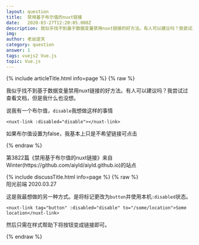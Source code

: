 ```yaml
---
layout: question
title:  禁用基于布尔值的nuxt链接
date:   2020-03-27T12:20:05.000Z
description: 我似乎找不到基于数据变量禁用nuxt链接的好方法。有人可以建议吗？我尝试过查看文档，但是我什么也没想。说我有一个布尔值，disable我想做这样的事情...
img: 
author: 老丝逆天
category: question
answer: 1
tags: vuejs2 Vue.js
topic: Vue.js
---
```

<div class="article-root">
  <div class="article">
    {% include articleTitle.html info=page %}
    {% raw %}
    <div class="article-content"><p><font style="vertical-align: inherit;"><font style="vertical-align: inherit;">我似乎找不到基于数据变量禁用nuxt链接的好方法。</font><font style="vertical-align: inherit;">有人可以建议吗？</font><font style="vertical-align: inherit;">我尝试过查看文档，但是我什么也没想。</font></font></p>

<p><font style="vertical-align: inherit;"><font style="vertical-align: inherit;">说我有一个布尔值，</font></font><code>disable</code><font style="vertical-align: inherit;"><font style="vertical-align: inherit;">我想做这样的事情</font></font></p>

<p><code>&lt;nuxt-link :disabled="disable"&gt;&lt;/nuxt-link&gt;</code></p>

<p><font style="vertical-align: inherit;"><font style="vertical-align: inherit;">如果布尔值设置为false，我基本上只是不希望链接可点击</font></font></p></div>
    {% endraw %}
  </div>
  <p class="winter_mark">第3822篇《禁用基于布尔值的nuxt链接》来自Winter(https://github.com/aiyld/aiyld.github.io)的站点</p>
  <div class="discuss-wrapper">
    {% include discussTitle.html info=page %}
    {% raw %}
    <div class="discuss-list">
    <div class="discuss-item">
        <div class="discuss-parent">
          <div class="discuss-meta">
            <span class="discuss-user">阳光前端</span>
            <span class="discuss-time">2020.03.27</span>
          </div>
          <div class="discuss-comment"><p><font style="vertical-align: inherit;"><font style="vertical-align: inherit;">这是我最想做的另一种方式。</font><font style="vertical-align: inherit;">是将标记更改为</font></font><code>button</code><font style="vertical-align: inherit;"><font style="vertical-align: inherit;">并使用本机</font></font><code>:disabled</code><font style="vertical-align: inherit;"><font style="vertical-align: inherit;">状态。</font></font></p>

<pre class="lang-html prettyprint-override"><code>&lt;nuxt-link tag="button" :disabled="disable" to="/some/location"&gt;Some location&lt;/nuxt-link&gt;
</code></pre>

<p><font style="vertical-align: inherit;"><font style="vertical-align: inherit;">然后只需在样式帮助下将按钮变成链接即可。</font></font></p></div>
        </div></div>
    </div>
    {% endraw %}
  </div>
<div>
